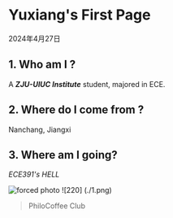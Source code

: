 # Yuxiang's First Page
2024年4月27日

## 1. Who am I ?
A **_ZJU-UIUC Institute_** student, majored in ECE.


## 2. Where do I come from ?
Nanchang, Jiangxi
## 3. Where am I going?
_ECE391's HELL_

![forced photo](./assets/145841723/68a187a3-30e7-423e-bbac-2334e7e6eef9)
![220] (./1.png)
> PhiloCoffee Club

